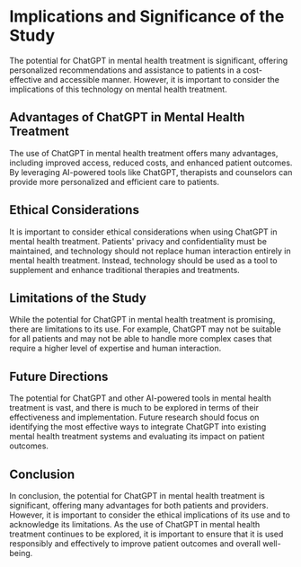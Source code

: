 Implications and Significance of the Study
======================================================

The potential for ChatGPT in mental health treatment is significant, offering personalized recommendations and assistance to patients in a cost-effective and accessible manner. However, it is important to consider the implications of this technology on mental health treatment.

Advantages of ChatGPT in Mental Health Treatment
------------------------------------------------

The use of ChatGPT in mental health treatment offers many advantages, including improved access, reduced costs, and enhanced patient outcomes. By leveraging AI-powered tools like ChatGPT, therapists and counselors can provide more personalized and efficient care to patients.

Ethical Considerations
----------------------

It is important to consider ethical considerations when using ChatGPT in mental health treatment. Patients' privacy and confidentiality must be maintained, and technology should not replace human interaction entirely in mental health treatment. Instead, technology should be used as a tool to supplement and enhance traditional therapies and treatments.

Limitations of the Study
------------------------

While the potential for ChatGPT in mental health treatment is promising, there are limitations to its use. For example, ChatGPT may not be suitable for all patients and may not be able to handle more complex cases that require a higher level of expertise and human interaction.

Future Directions
-----------------

The potential for ChatGPT and other AI-powered tools in mental health treatment is vast, and there is much to be explored in terms of their effectiveness and implementation. Future research should focus on identifying the most effective ways to integrate ChatGPT into existing mental health treatment systems and evaluating its impact on patient outcomes.

Conclusion
----------

In conclusion, the potential for ChatGPT in mental health treatment is significant, offering many advantages for both patients and providers. However, it is important to consider the ethical implications of its use and to acknowledge its limitations. As the use of ChatGPT in mental health treatment continues to be explored, it is important to ensure that it is used responsibly and effectively to improve patient outcomes and overall well-being.
